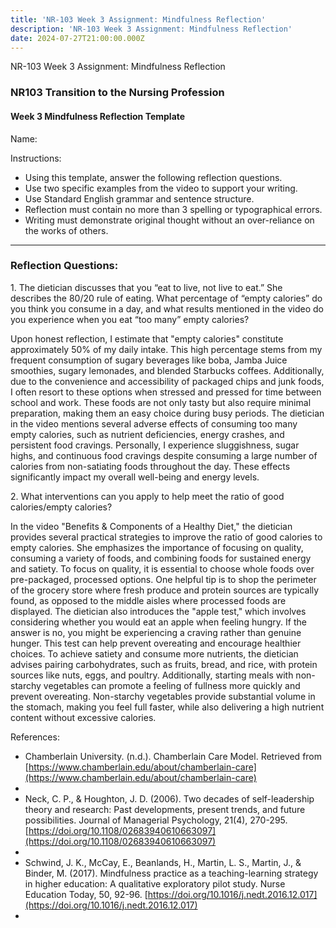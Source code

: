 ```yaml
---
title: 'NR-103 Week 3 Assignment: Mindfulness Reflection'
description: 'NR-103 Week 3 Assignment: Mindfulness Reflection'
date: 2024-07-27T21:00:00.000Z
---
```


NR-103 Week 3 Assignment: Mindfulness Reflection

### NR103 Transition to the Nursing Profession

#### Week 3 Mindfulness Reflection Template

Name:

Instructions:

* Using this template, answer the following reflection questions.
* Use two specific examples from the video to support your writing.
* Use Standard English grammar and sentence structure.
* Reflection must contain no more than 3 spelling or typographical errors.
* Writing must demonstrate original thought without an over-reliance on the works of others.

***

### Reflection Questions:

1\. The dietician discusses that you “eat to live, not live to eat.” She describes the 80/20 rule of eating. What percentage of “empty calories” do you think you consume in a day, and what results mentioned in the video do you experience when you eat “too many” empty calories?

Upon honest reflection, I estimate that "empty calories" constitute approximately 50% of my daily intake. This high percentage stems from my frequent consumption of sugary beverages like boba, Jamba Juice smoothies, sugary lemonades, and blended Starbucks coffees. Additionally, due to the convenience and accessibility of packaged chips and junk foods, I often resort to these options when stressed and pressed for time between school and work. These foods are not only tasty but also require minimal preparation, making them an easy choice during busy periods. The dietician in the video mentions several adverse effects of consuming too many empty calories, such as nutrient deficiencies, energy crashes, and persistent food cravings. Personally, I experience sluggishness, sugar highs, and continuous food cravings despite consuming a large number of calories from non-satiating foods throughout the day. These effects significantly impact my overall well-being and energy levels.

2\. What interventions can you apply to help meet the ratio of good calories/empty calories?

In the video "Benefits & Components of a Healthy Diet," the dietician provides several practical strategies to improve the ratio of good calories to empty calories. She emphasizes the importance of focusing on quality, consuming a variety of foods, and combining foods for sustained energy and satiety. To focus on quality, it is essential to choose whole foods over pre-packaged, processed options. One helpful tip is to shop the perimeter of the grocery store where fresh produce and protein sources are typically found, as opposed to the middle aisles where processed foods are displayed. The dietician also introduces the "apple test," which involves considering whether you would eat an apple when feeling hungry. If the answer is no, you might be experiencing a craving rather than genuine hunger. This test can help prevent overeating and encourage healthier choices. To achieve satiety and consume more nutrients, the dietician advises pairing carbohydrates, such as fruits, bread, and rice, with protein sources like nuts, eggs, and poultry. Additionally, starting meals with non-starchy vegetables can promote a feeling of fullness more quickly and prevent overeating. Non-starchy vegetables provide substantial volume in the stomach, making you feel full faster, while also delivering a high nutrient content without excessive calories.

References:

* Chamberlain University. (n.d.). Chamberlain Care Model. Retrieved from [https://www.chamberlain.edu/about/chamberlain-care](https://www.chamberlain.edu/about/chamberlain-care)
*
* Neck, C. P., & Houghton, J. D. (2006). Two decades of self-leadership theory and research: Past developments, present trends, and future possibilities. Journal of Managerial Psychology, 21(4), 270-295. [https://doi.org/10.1108/02683940610663097](https://doi.org/10.1108/02683940610663097)
*
* Schwind, J. K., McCay, E., Beanlands, H., Martin, L. S., Martin, J., & Binder, M. (2017). Mindfulness practice as a teaching-learning strategy in higher education: A qualitative exploratory pilot study. Nurse Education Today, 50, 92-96. [https://doi.org/10.1016/j.nedt.2016.12.017](https://doi.org/10.1016/j.nedt.2016.12.017)
*
